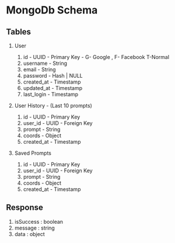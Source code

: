 # MongoDb Schema

## Tables 
1. User 
   1. id - UUID - Primary Key - G- Google , F- Facebook T-Normal
   2. username - String
   3. email - String
   4. password - Hash | NULL
   5. created_at - Timestamp
   6. updated_at - Timestamp
   7. last_login - Timestamp

2. User History - (Last 10 prompts)
   1. id - UUID - Primary Key
   2. user_id - UUID - Foreign Key
   3. prompt - String
   4. coords - Object
   5. created_at - Timestamp

3. Saved Prompts
   1. id - UUID - Primary Key
   2. user_id - UUID - Foreign Key
   3. prompt - String
   4. coords - Object
   5. created_at - Timestamp

## Response 
1. isSuccess : boolean
2. message : string
3. data : object